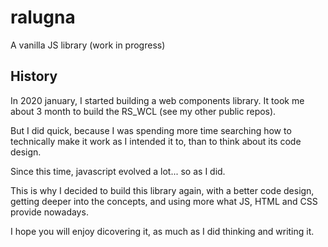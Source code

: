 # ralugna
A vanilla JS library (work in progress)

## History

In 2020 january, I started building a web components library. It took me about 3 month to build the RS_WCL (see my other public repos).

But I did quick, because I was spending more time searching how to technically make it work as I intended it to, than to think about its code design.

Since this time, javascript evolved a lot... so as I did.

This is why I decided to build this library again, with a better code design, getting deeper into the concepts, and using more what JS, HTML and CSS provide nowadays.

I hope you will enjoy dicovering it, as much as I did thinking and writing it.
